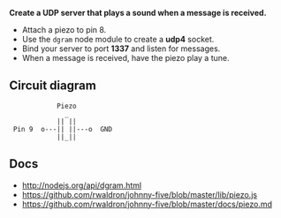 __Create a UDP server that plays a sound when a message is received.__

* Attach a piezo to pin 8.
* Use the `dgram` node module to create a **udp4** socket.
* Bind your server to port **1337** and listen for messages.
* When a message is received, have the piezo play a tune.

## Circuit diagram

```
            Piezo
              _
            || ||
 Pin 9  o---|| ||---o  GND
            ||_||
```

## Docs

- http://nodejs.org/api/dgram.html
- https://github.com/rwaldron/johnny-five/blob/master/lib/piezo.js
- https://github.com/rwaldron/johnny-five/blob/master/docs/piezo.md
